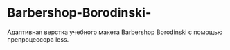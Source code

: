 # Barbershop-Borodinski-
Адаптивная верстка учебного макета Barbershop Borodinski с помощью препроцессора less.

